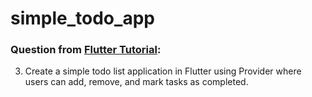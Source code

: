 # simple_todo_app

### Question from [Flutter Tutorial](https://flutter-tutorial.net/state-management/practice-questions-11/):
3. Create a simple todo list application in Flutter using Provider where users can add, remove, and mark tasks as completed.
